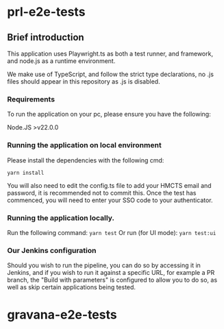 # prl-e2e-tests

## Brief introduction

This application uses Playwright.ts as both a test runner, and framework, and node.js as a runtime environment.

We make use of TypeScript, and follow the strict type declarations, no .js files should appear in this repository as .js is disabled.

### Requirements

To run the application on your pc, please ensure you have the following:

Node.JS >v22.0.0

### Running the application on local environment

Please install the dependencies with the following cmd:

`yarn install`

You will also need to edit the config.ts file to add your HMCTS email and password, it is recommended not to commit this. Once the test has commenced, you will need to enter your SSO code to your authenticator.

### Running the application locally.

Run the following command:
`yarn test`
Or run (for UI mode):
`yarn test:ui`

### Our Jenkins configuration

Should you wish to run the pipeline, you can do so by accessing it in Jenkins, and if you wish to run it against a specific URL, for example a PR branch, the "Build with parameters" is configured to allow you to do so, as well as skip certain applications being tested.
# gravana-e2e-tests

